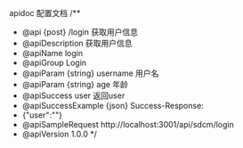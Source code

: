 apidoc 配置文档
/**
 * @api {post} /login 获取用户信息
 * @apiDescription 获取用户信息
 * @apiName login
 * @apiGroup Login
 * @apiParam {string} username 用户名
 * @apiParam {string} age 年龄
 * @apiSuccess  user 返回user
 * @apiSuccessExample {json} Success-Response:
 *  {"user":""}
 * @apiSampleRequest http://localhost:3001/api/sdcm/login
 * @apiVersion 1.0.0
 */
